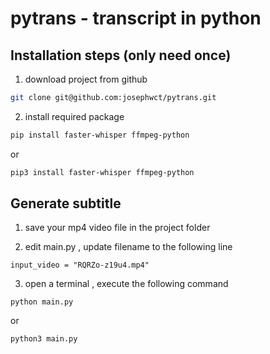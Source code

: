 # pytrans - transcript in python

## Installation steps (only need once)

1. download project from github 

```sh
git clone git@github.com:josephwct/pytrans.git
```

2. install required package

```sh
pip install faster-whisper ffmpeg-python
```

or 

```sh
pip3 install faster-whisper ffmpeg-python
```

## Generate subtitle

1. save your mp4 video file in the project folder

2. edit main.py , update filename to the following line

```
input_video = "RQRZo-z19u4.mp4"
````

3. open a terminal , execute the following command

```
python main.py
```

or 

```
python3 main.py
```
